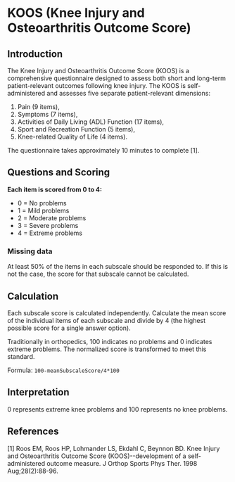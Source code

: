 # KOOS (Knee Injury and Osteoarthritis Outcome Score)

## Introduction 

The Knee Injury and Osteoarthritis Outcome Score (KOOS) is a comprehensive questionnaire designed to assess both short and long-term patient-relevant outcomes following knee injury. The KOOS is self-administered and assesses five separate patient-relevant dimensions: 

1. Pain (9 items), 
2. Symptoms (7 items), 
3. Activities of Daily Living (ADL) Function (17 items), 
4. Sport and Recreation Function (5 items), 
5. Knee-related Quality of Life (4 items). 

The questionnaire takes approximately 10 minutes to complete [1].

## Questions and Scoring

**Each item is scored from 0 to 4:**

- 0 = No problems
- 1 = Mild problems
- 2 = Moderate problems
- 3 = Severe problems
- 4 = Extreme problems

### Missing data

At least 50% of the items in each subscale should be responded to. If this is not the case, the score for that subscale cannot be calculated.

## Calculation

Each subscale score is calculated independently. Calculate the mean score of the individual items of each subscale and divide by 4 (the highest possible score for a single answer option). 

Traditionally in orthopedics, 100 indicates no problems and 0 indicates extreme problems. The normalized score is transformed to meet this standard.

Formula: `100-meanSubscaleScore/4*100`

## Interpretation

0 represents extreme knee problems and 100 represents no knee problems.

## References

[1] Roos EM, Roos HP, Lohmander LS, Ekdahl C, Beynnon BD. Knee Injury and Osteoarthritis Outcome Score (KOOS)--development of a self-administered outcome measure. J Orthop Sports Phys Ther. 1998 Aug;28(2):88-96.
